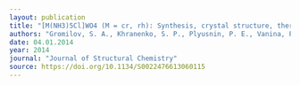 ```yaml
---
layout: publication
title: "[M(NH3)5Cl]WO4 (M = cr, rh): Synthesis, crystal structure, thermal properties."
authors: "Gromilov, S. A., Khranenko, S. P., Plyusnin, P. E., Vanina, P. Y., & Kuratieva, N. V."
date: 04.01.2014
year: 2014
journal: "Journal of Structural Chemistry"
source: https://doi.org/10.1134/S0022476613060115
---
```

